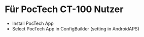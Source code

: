 # Für PocTech CT-100 Nutzer

- Install PocTech App
- Select PocTech App in ConfigBuilder (setting in AndroidAPS)
